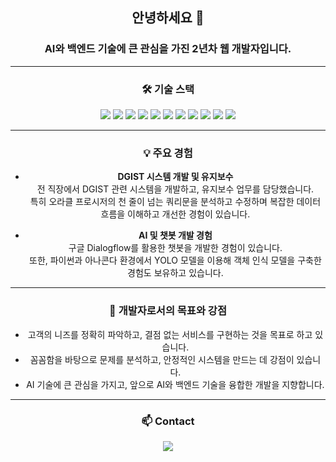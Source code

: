 <div align="center">

<h2>안녕하세요 👋</h2>
<h3>AI와 백엔드 기술에 큰 관심을 가진 2년차 웹 개발자입니다.</h3>

---

<h3>🛠️ 기술 스택</h3>
<img src="https://img.shields.io/badge/JAVA-007396?style=for-the-badge&logo=java&logoColor=white">
<img src="https://img.shields.io/badge/javascript-F7DF1E?style=for-the-badge&logo=javascript&logoColor=black">
<img src="https://img.shields.io/badge/html-E34F26?style=for-the-badge&logo=html5&logoColor=white">
<img src="https://img.shields.io/badge/Spring_Boot-F2F4F9?style=for-the-badge&logo=spring-boot">
<img src="https://img.shields.io/badge/css-1572B6?style=for-the-badge&logo=css3&logoColor=white">
<img src="https://img.shields.io/badge/github-181717?style=for-the-badge&logo=github&logoColor=white">
<img src="https://img.shields.io/badge/linux-FCC624?style=for-the-badge&logo=linux&logoColor=black">
<img src="https://img.shields.io/badge/aws-232F3E?style=for-the-badge&logo=aws&logoColor=white">
<img src="https://img.shields.io/badge/apache tomcat-F8DC75?style=for-the-badge&logo=apachetomcat&logoColor=white">
<img src="https://img.shields.io/badge/intellij-000000?style=for-the-badge&logo=intellijidea&logoColor=white">
<img src="https://img.shields.io/badge/eclipse-2C2255?style=for-the-badge&logo=eclipseide&logoColor=white">

---

<h3>💡 주요 경험</h3>

- **DGIST 시스템 개발 및 유지보수**  
  전 직장에서 DGIST 관련 시스템을 개발하고, 유지보수 업무를 담당했습니다.  
  특히 오라클 프로시저의 천 줄이 넘는 쿼리문을 분석하고 수정하며 복잡한 데이터 흐름을 이해하고 개선한 경험이 있습니다.

- **AI 및 챗봇 개발 경험**  
  구글 Dialogflow를 활용한 챗봇을 개발한 경험이 있습니다.  
  또한, 파이썬과 아나콘다 환경에서 YOLO 모델을 이용해 객체 인식 모델을 구축한 경험도 보유하고 있습니다.

---

<h3>🎯 개발자로서의 목표와 강점</h3>

- 고객의 니즈를 정확히 파악하고, 결점 없는 서비스를 구현하는 것을 목표로 하고 있습니다.
- 꼼꼼함을 바탕으로 문제를 분석하고, 안정적인 시스템을 만드는 데 강점이 있습니다.
- AI 기술에 큰 관심을 가지고, 앞으로 AI와 백엔드 기술을 융합한 개발을 지향합니다.

---

<h3>📫 Contact</h3>
<a href="mailto:robinyui@email.com"><img src="https://img.shields.io/badge/Gmail-D14836?style=for-the-badge&logo=gmail&logoColor=white"></a>
<!-- 필요시 LinkedIn, 블로그 등 추가 -->

</div>
